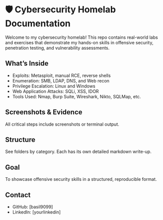 # 🛡️ Cybersecurity Homelab Documentation

Welcome to my cybersecurity homelab! This repo contains real-world labs and exercises that demonstrate my hands-on skills in offensive security, penetration testing, and vulnerability assessments.

##  What’s Inside
- Exploits: Metasploit, manual RCE, reverse shells
- Enumeration: SMB, LDAP, DNS, and Web recon
- Privilege Escalation: Linux and Windows
- Web Application Attacks: SQLi, XSS, IDOR
- Tools Used: Nmap, Burp Suite, Wireshark, Nikto, SQLMap, etc.

## Screenshots & Evidence
All critical steps include screenshots or terminal output.

## Structure
See folders by category. Each has its own detailed markdown write-up.

## Goal
To showcase offensive security skills in a structured, reproducible format.

## Contact
- GitHub: [basil9099]
- LinkedIn: [yourlinkedin]

